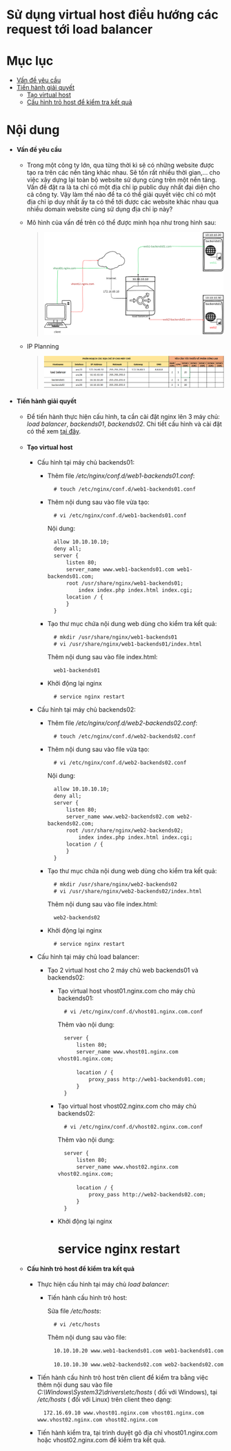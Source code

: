 # Sử dụng virtual host điều hướng các request tới load balancer



# Mục lục

- [Vấn đề yêu cầu](#issue)
- [Tiến hành giải quyết](#resolve)
	- [Tạo virtual host](#create-sb)
	- [Cấu hình trỏ host để kiểm tra kết quả](#configure)


# Nội dung

- #### <a name="issue">Vấn đề yêu cầu</a>
	
	+ Trong một công ty lớn, qua từng thời kì sẽ có những website được tạo ra trên các nền tảng khác nhau. Sẽ tốn rất nhiều thời gian,... cho việc xây dựng lại toàn bộ website sử dụng cùng trên một nền tảng. Vấn đề đặt ra là ta chỉ có một địa chỉ ip public duy nhất đại diện cho cả công ty. Vậy làm thế nào để ta có thể giải quyết việc chỉ có một địa chỉ ip duy nhất ấy ta có thể tới được các website khác nhau qua nhiều domain website cùng sử dụng địa chỉ ip này?

	+ Mô hình của vấn đề trên có thể được minh họa như trong hình sau:

		> ![Pictur](../images/proxy_pass&sb.png)

		
	+ IP Planning

		> ![ip planning](../images/ip-multiple-upstream.png)

- #### <a name="resolve">Tiến hành giải quyết</a>

	- Để tiến hành thực hiện cấu hình, ta cần cài đặt nginx lên 3 máy chủ: *load balancer*, *backends01*, *backends02*. Chi tiết cấu hình và cài đặt có thể xem [tại đây](nginx-install.md#2).

	- #### <a name="create-sb">Tạo virtual host</a>
		
		+ Cấu hình tại máy chủ backends01:
			- Thêm file */etc/nginx/conf.d/web1-backends01.conf*:

					# touch /etc/nginx/conf.d/web1-backends01.conf

			- Thêm nội dung sau vào file vừa tạo:

					# vi /etc/nginx/conf.d/web1-backends01.conf

				Nội dung:
					
					allow 10.10.10.10;
					deny all;
					server {
						listen 80;
						server_name www.web1-backends01.com web1-backends01.com;
						root /usr/share/nginx/web1-backends01;
							index index.php index.html index.cgi;
						location / {
						}
					}
			- Tạo thư mục chứa nội dung web dùng cho kiểm tra kết quả:
					
					# mkdir /usr/share/nginx/web1-backends01
					# vi /usr/share/nginx/web1-backends01/index.html
					

				Thêm nội dung sau vào file index.html:

					web1-backends01
						
			- Khởi động lại nginx

					# service nginx restart


		+ Cấu hình tại máy chủ backends02:
			- Thêm file */etc/nginx/conf.d/web2-backends02.conf*:

					# touch /etc/nginx/conf.d/web2-backends02.conf

			- Thêm nội dung sau vào file vừa tạo:
			
					# vi /etc/nginx/conf.d/web2-backends02.conf

				Nội dung:
					
					allow 10.10.10.10;
					deny all;
					server {
						listen 80;
						server_name www.web2-backends02.com web2-backends02.com;
						root /usr/share/nginx/web2-backends02;
							index index.php index.html index.cgi;
						location / {
						}
					}
			- Tạo thư mục chứa nội dung web dùng cho kiểm tra kết quả:
					
					# mkdir /usr/share/nginx/web2-backends02
					# vi /usr/share/nginx/web2-backends02/index.html
					

				Thêm nội dung sau vào file index.html:

					web2-backends02
						
			- Khởi động lại nginx

					# service nginx restart


		+ Cấu hình tại máy chủ load balancer:
			- Tạo 2 virtual host cho 2 máy chủ web backends01 và backends02:

				+ Tạo virtual host vhost01.nginx.com cho máy chủ backends01:

						# vi /etc/nginx/conf.d/vhost01.nginx.com.conf

					Thêm vào nội dung:

						server {
							listen 80;
							server_name www.vhost01.nginx.com vhost01.nginx.com;
							
							location / {
								proxy_pass http://web1-backends01.com;
							}
						}

				+ Tạo virtual host vhost02.nginx.com cho máy chủ backends02:

						# vi /etc/nginx/conf.d/vhost02.nginx.com.conf

					Thêm vào nội dung:

						server {
							listen 80;
							server_name www.vhost02.nginx.com vhost02.nginx.com;
							
							location / {
								proxy_pass http://web2-backends02.com;
							}
						}
				
				- Khởi động lại nginx

					# service nginx restart


	- #### <a name="configure">Cấu hình trỏ host để kiểm tra kết quả</a>

		+ Thực hiện cấu hình tại máy chủ *load balancer*:

			+ Tiến hành cấu hình trỏ host:

				Sửa file */etc/hosts*:

					# vi /etc/hosts
						
				Thêm nội dung sau vào file:

					10.10.10.20 www.web1-backends01.com web1-backends01.com

					10.10.10.30 www.web2-backends02.com web2-backends02.com


		+ Tiến hành cấu hình trỏ host trên client để kiểm tra bằng việc thêm nội dung sau vào file *C:\Windows\System32\drivers\etc/hosts* ( đối với Windows), tại */etc/hosts* ( đối với Linux) trên client theo dạng:

                172.16.69.10 www.vhost01.nginx.com vhost01.nginx.com www.vhost02.nginx.com vhost02.nginx.com

        + Tiến hành kiểm tra, tại trình duyệt gõ địa chỉ vhost01.nginx.com hoặc vhost02.nginx.com để kiểm tra kết quả.